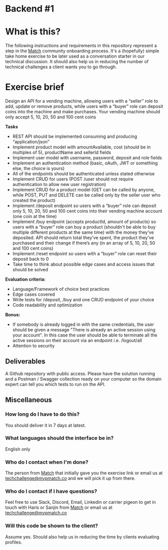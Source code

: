 # Backend #1

# What is this?

The following instructions and requirements in this repository represent a step in the [Match](https://mvpmatch.co/) community onboarding process. It's a (hopefully) simple take home exercise to be later used as a conversation starter in our technical discussion. It should also help us in reducing the number of technical challenges a client wants you to go through.

# Exercise brief

Design an API for a vending machine, allowing users with a “seller” role to add, update or remove products, while users with a “buyer” role can deposit coins into the machine and make purchases. Your vending machine should only accept 5, 10, 20, 50 and 100 cent coins

**Tasks**

- REST API should be implemented consuming and producing “application/json”
- Implement product model with amountAvailable, cost (should be in multiples of 5), productName and sellerId fields
- Implement user model with username, password, deposit and role fields
- Implement an authentication method (basic, oAuth, JWT or something else, the choice is yours)
- All of the endpoints should be authenticated unless stated otherwise
- Implement CRUD for users (POST /user should not require authentication to allow new user registration)
- Implement CRUD for a product model (GET can be called by anyone, while POST, PUT and DELETE can be called only by the seller user who created the product)
- Implement /deposit endpoint so users with a “buyer” role can deposit only 5, 10, 20, 50 and 100 cent coins into their vending machine account (one coin at the time)
- Implement /buy endpoint (accepts productId, amount of products) so users with a “buyer” role can buy a product (shouldn't be able to buy multiple different products at the same time) with the money they’ve deposited. API should return total they’ve spent, the product they’ve purchased and their change if there’s any (in an array of 5, 10, 20, 50 and 100 cent coins)
- Implement /reset endpoint so users with a “buyer” role can reset their deposit back to 0
- Take time to think about possible edge cases and access issues that should be solved

**Evaluation criteria:**

- Language/Framework of choice best practices
- Edge cases covered
- Write tests for /deposit, /buy and one CRUD endpoint of your choice
- Code readability and optimization

**Bonus:**

- If somebody is already logged in with the same credentials, the user should be given a message "There is already an active session using your account". In this case the user should be able to terminate all the active sessions on their account via an endpoint i.e. /logout/all
- Attention to security

## Deliverables

A Github repository with public access. Please have the solution running and a Postman / Swagger collection ready on your computer so the domain expert can tell you which tests to run on the API.

## Miscellaneous

### How long do I have to do this?

You should deliver it in 7 days at latest.

### What languages should the interface be in?

English only

### Who do I contact when I'm done?

The person from [Match](https://mvpmatch.co/) that initially gave you the exercise link or email us at [techchallenge@mvpmatch.co](mailto:techchallenge@mvpmatch.co) and we will pick it up from there.

### Who do I contact if I have questions?

Feel free to use Slack, Discord, Email, Linkedin or carrier pigeon to get in touch with Haris or Sanjin from [Match](https://mvpmatch.co/) or email us at [techchallenge@mvpmatch.co](mailto:techchallenge@mvpmatch.co)

### Will this code be shown to the client?

Assume yes. Should also help us in reducing the time by clients evaluating profiles.